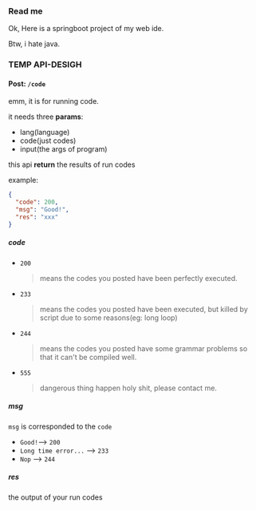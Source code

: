 ### Read me
Ok, Here is a springboot project of my web ide.

Btw, i hate java.





### TEMP API-DESIGH

#### Post: `/code`
emm, it is for running code.

it needs three <b>params</b>:
- lang(language)
- code(just codes)
- input(the args of program)

this api <b>return</b> the results of run codes

example:
```json
{
  "code": 200,
  "msg": "Good!",
  "res": "xxx"
}
```
##### code
- `200`
    > means the codes you posted have been perfectly executed.
- `233`
    > means the codes you posted have been executed, but killed by script due to some reasons(eg: long loop)
- `244`
    > means the codes you posted have some grammar problems so that it can't be compiled well.
- `555`
    > dangerous thing happen holy shit, please contact me.

##### msg
`msg` is corresponded to the `code`

- `Good!`--> `200`
- `Long time error...` --> `233`
- `Nop` --> `244`
##### res
the output of your run codes